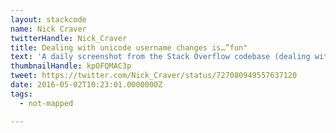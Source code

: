```yaml
---
layout: stackcode
name: Nick Craver
twitterHandle: Nick_Craver
title: Dealing with unicode username changes is…”fun"
text: 'A daily screenshot from the Stack Overflow codebase (dealing with unicode username changes is…”fun"). '
thumbnailHandle: kpOFQMAC3p
tweet: https://twitter.com/Nick_Craver/status/727080949557637120
date: 2016-05-02T10:23:01.0000000Z
tags:
  - not-mapped

---
```

